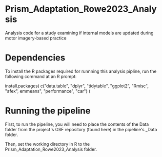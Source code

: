 # Prism_Adaptation_Rowe2023_Analysis
Analysis code for a study examining if internal models are updated during motor imagery-based practice

# Dependencies

To install the R packages required for runnning this analysis pipline, run the following command at an R prompt: 

install.packages(
  c("data.table", "dplyr", "tidytable", "ggplot2", "Rmisc", "afex", emmeans", "performance", "car")
  )

# Running the pipeline

First, to run the pipeline, you will need to place the contents of the Data folder from the project's OSF repository (found here) in the pipeline's _Data folder. 

Then, set the working directory in R to the Prism_Adaptation_Rowe2023_Analysis folder.
